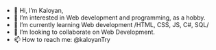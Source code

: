 - 👋 Hi, I’m Kaloyan,
- 👀 I’m interested in Web development and programming, as a hobby.
- 🌱 I’m currently learning Web development /HTML, CSS, JS, C#, SQL/
- 💞️ I’m looking to collaborate on Web Development.
- 📫 How to reach me: @kaloyanTry

<!---
kaloyanTry/kaloyanTry is a ✨ special ✨ repository because its `README.md` (this file) appears on your GitHub profile.
You can click the Preview link to take a look at your changes.
--->
